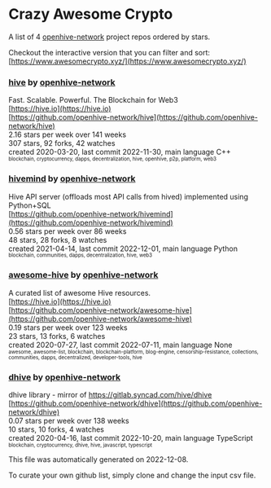 # Crazy Awesome Crypto
A list of 4 [openhive-network](https://github.com/openhive-network) project repos ordered by stars.  

Checkout the interactive version that you can filter and sort: 
[https://www.awesomecrypto.xyz/](https://www.awesomecrypto.xyz/)  


### [hive](https://github.com/openhive-network/hive) by [openhive-network](https://github.com/openhive-network)  
Fast. Scalable. Powerful. The Blockchain for Web3  
[https://hive.io](https://hive.io)  
[https://github.com/openhive-network/hive](https://github.com/openhive-network/hive)  
2.16 stars per week over 141 weeks  
307 stars, 92 forks, 42 watches  
created 2020-03-20, last commit 2022-11-30, main language C++  
<sub><sup>blockchain, cryptocurrency, dapps, decentralization, hive, openhive, p2p, platform, web3</sup></sub>


### [hivemind](https://github.com/openhive-network/hivemind) by [openhive-network](https://github.com/openhive-network)  
Hive API server (offloads most API calls from hived) implemented using Python+SQL  
[https://github.com/openhive-network/hivemind](https://github.com/openhive-network/hivemind)  
0.56 stars per week over 86 weeks  
48 stars, 28 forks, 8 watches  
created 2021-04-14, last commit 2022-12-01, main language Python  
<sub><sup>blockchain, communities, dapps, decentralization, hive, web3</sup></sub>


### [awesome-hive](https://github.com/openhive-network/awesome-hive) by [openhive-network](https://github.com/openhive-network)  
A curated list of awesome Hive resources.  
[https://hive.io](https://hive.io)  
[https://github.com/openhive-network/awesome-hive](https://github.com/openhive-network/awesome-hive)  
0.19 stars per week over 123 weeks  
23 stars, 13 forks, 6 watches  
created 2020-07-27, last commit 2022-07-11, main language None  
<sub><sup>awesome, awesome-list, blockchain, blockchain-platform, blog-engine, censorship-resistance, collections, communities, dapps, decentralized, developer-tools, hive</sup></sub>


### [dhive](https://github.com/openhive-network/dhive) by [openhive-network](https://github.com/openhive-network)  
dhive library - mirror of https://gitlab.syncad.com/hive/dhive  
[https://github.com/openhive-network/dhive](https://github.com/openhive-network/dhive)  
0.07 stars per week over 138 weeks  
10 stars, 10 forks, 4 watches  
created 2020-04-16, last commit 2022-10-20, main language TypeScript  
<sub><sup>blockchain, cryptocurrency, dhive, hive, javascript, typescript</sup></sub>


This file was automatically generated on 2022-12-08.  

To curate your own github list, simply clone and change the input csv file.  
